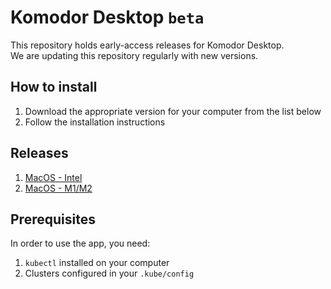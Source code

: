 # Komodor Desktop `beta`
This repository holds early-access releases for Komodor Desktop.  
We are updating this repository regularly with new versions.

## How to install
1. Download the appropriate version for your computer from the list below
2. Follow the installation instructions

## Releases
1. [MacOS - Intel](https://github.com/komodorio/komodor-desktop-beta/releases/download/beta/KomodorBetaIntel.dmg)
2. [MacOS - M1/M2](https://github.com/komodorio/komodor-desktop-beta/releases/download/beta/KomodorBetaM1.dmg)

## Prerequisites
In order to use the app, you need:
1. `kubectl` installed on your computer
2. Clusters configured in your `.kube/config`
